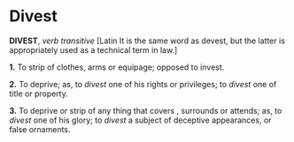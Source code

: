 # Divest

**DIVEST**, _verb transitive_ \[Latin It is the same word as devest, but the latter is appropriately used as a technical term in law.\]

**1.** To strip of clothes, arms or equipage; opposed to invest.

**2.** To deprive; as, to _divest_ one of his rights or privileges; to _divest_ one of title or property.

**3.** To deprive or strip of any thing that covers , surrounds or attends; as, to _divest_ one of his glory; to _divest_ a subject of deceptive appearances, or false ornaments.